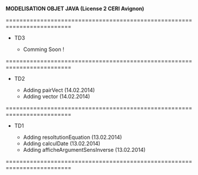 **MODELISATION OBJET JAVA (License 2 CERI Avignon)**

=========================================================================

- TD3

  - Comming Soon !
  
=========================================================================

- TD2

  - Adding pairVect (14.02.2014)
  - Adding vector (14.02.2014)

=========================================================================

- TD1

  - Adding resoltutionEquation (13.02.2014)
  - Adding calculDate (13.02.2014)
  - Adding afficheArgumentSensInverse (13.02.2014)

=========================================================================

